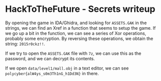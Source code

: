 # HackToTheFuture - Secrets writeup

By opening the game in IDA/Ghidra, and looking for `ASSETS.GAK` in the strings, we can find an Xref in a function that seems to setup the game.
If we go up a bit in the function, we can see a series of Xor operations, probably some encryption. By reversing these operations, we obtain the string: `2015r0ckz!!`.

If we try to open the `ASSETS.GAK` file with `7z`, we can use this as the password, and we can decrypt its contents.

If we open `data/level1/mall.obj` in a text editor, we can see `polycyber{alW4ys_s0m3Th1nG_h1Dd3N}` in there.